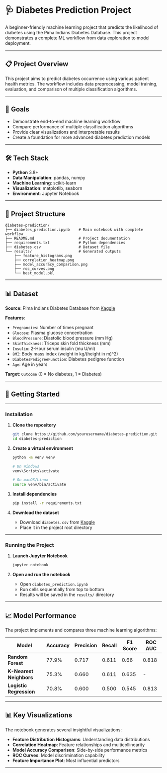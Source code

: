 # 🩺 Diabetes Prediction Project

A beginner-friendly machine learning project that predicts the likelihood of diabetes using the Pima Indians Diabetes Database. This project demonstrates a complete ML workflow from data exploration to model deployment.

---

## 📋 Project Overview

This project aims to predict diabetes occurrence using various patient health metrics. The workflow includes data preprocessing, model training, evaluation, and comparison of multiple classification algorithms. 

---

## 🎯 Goals

- Demonstrate end-to-end machine learning workflow
- Compare performance of multiple classification algorithms
- Provide clear visualizations and interpretable results
- Create a foundation for more advanced diabetes prediction models

---

## 🛠️ Tech Stack

- **Python** 3.8+
- **Data Manipulation**: pandas, numpy
- **Machine Learning**: scikit-learn
- **Visualization**: matplotlib, seaborn
- **Environment**: Jupyter Notebook

---

## 📁 Project Structure

```
diabetes-prediction/
├── diabetes_prediction.ipynb    # Main notebook with complete workflow
├── README.md                    # Project documentation
├── requirements.txt             # Python dependencies
├── diabetes.csv                 # Dataset file
└── results/                     # Generated outputs
    ├── feature_histograms.png
    ├── correlation_heatmap.png
    ├── model_accuracy_comparison.png
    ├── roc_curves.png
    └── best_model.pkl
```

---

## 📊 Dataset

**Source**: Pima Indians Diabetes Database from [Kaggle](https://www.kaggle.com/uciml/pima-indians-diabetes-database)

**Features**:
- `Pregnancies`: Number of times pregnant
- `Glucose`: Plasma glucose concentration
- `BloodPressure`: Diastolic blood pressure (mm Hg)
- `SkinThickness`: Triceps skin fold thickness (mm)
- `Insulin`: 2-Hour serum insulin (mu U/ml)
- `BMI`: Body mass index (weight in kg/(height in m)^2)
- `DiabetesPedigreeFunction`: Diabetes pedigree function
- `Age`: Age in years

**Target**: `Outcome` (0 = No diabetes, 1 = Diabetes)

---

## 🚀 Getting Started

---

### Installation

1. **Clone the repository**
   ```bash
   git clone https://github.com/yourusername/diabetes-prediction.git
   cd diabetes-prediction
   ```

2. **Create a virtual environment**
   ```bash
   python -m venv venv
   
   # On Windows
   venv\Scripts\activate
   
   # On macOS/Linux
   source venv/bin/activate
   ```

3. **Install dependencies**
   ```bash
   pip install -r requirements.txt
   ```

4. **Download the dataset**
   - Download `diabetes.csv` from [Kaggle](https://www.kaggle.com/uciml/pima-indians-diabetes-database)
   - Place it in the project root directory

---

### Running the Project

1. **Launch Jupyter Notebook**
   ```bash
   jupyter notebook
   ```

2. **Open and run the notebook**
   - Open `diabetes_prediction.ipynb`
   - Run cells sequentially from top to bottom
   - Results will be saved in the `results/` directory

---

## 📈 Model Performance

The project implements and compares three machine learning algorithms:

| Model | Accuracy | Precision | Recall | F1 Score | ROC AUC |
|-------|----------|-----------|--------|----------|---------|
| **Random Forest** | 77.9% | 0.717 | 0.611 | 0.66 | 0.818 |
| **K-Nearest Neighbors** | 75.3% | 0.660 | 0.611 | 0.635 | - |
| **Logistic Regression** | 70.8% | 0.600 | 0.500 | 0.545 | 0.813 |

---

## 📊 Key Visualizations

The notebook generates several insightful visualizations:

- **Feature Distribution Histograms**: Understanding data distributions
- **Correlation Heatmap**: Feature relationships and multicollinearity
- **Model Accuracy Comparison**: Side-by-side performance metrics
- **ROC Curves**: Model discrimination capability
- **Feature Importance Plot**: Most influential predictors

---